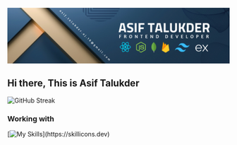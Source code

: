 ![My Banner](https://raw.githubusercontent.com/Talukder-Asif/Talukder-Asif/main/Assets/Banner.png)

## Hi there, This is Asif Talukder
![GitHub Streak](https://github-readme-streak-stats.herokuapp.com?user=Talukder-Asif&theme=transparent&hide_border=true)


### Working with
[![My Skills](https://skillicons.dev/icons?i=js,html,css,express,firebase,nodejs,react,vercel,vite,tailwind,mongodb,)](https://skillicons.dev)




<!-- Wirking In -->

<!--
**Talukder-Asif/Talukder-Asif** is a ✨ _special_ ✨ repository because its `README.md` (this file) appears on your GitHub profile.

Here are some ideas to get you started:

- 🔭 I’m currently working on ...
- 🌱 I’m currently learning ...
- 👯 I’m looking to collaborate on ...
- 🤔 I’m looking for help with ...
- 💬 Ask me about ...
- 📫 How to reach me: ...
- 😄 Pronouns: ...
- ⚡ Fun fact: ...
-->
